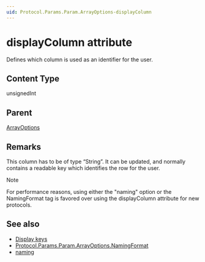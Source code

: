```yaml
---
uid: Protocol.Params.Param.ArrayOptions-displayColumn
---
```


# displayColumn attribute

Defines which column is used as an identifier for the user.

## Content Type

unsignedInt

## Parent

[ArrayOptions](xref:Protocol.Params.Param.ArrayOptions)

## Remarks

This column has to be of type “String”. It can be updated, and normally contains a readable key which identifies the row for the user.

> [!NOTE]
> For performance reasons, using either the "naming" option or the NamingFormat tag is favored over using the displayColumn attribute for new protocols.

## See also

- [Display keys](xref:UIComponentsTableDisplayKeys)
- [Protocol.Params.Param.ArrayOptions.NamingFormat](xref:Protocol.Params.Param.ArrayOptions.NamingFormat)
- [naming](xref:Protocol.Params.Param.ArrayOptions-options#naming)